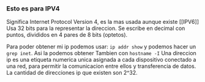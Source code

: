### Esto es para IPV4
Significa Internet Protocol Version 4, es la mas usada aunque existe [[IPV6]]
Usa 32 bits para la representar la direccion.
Se escribe en decimal con puntos, divididos en 4 pares de 8 bits (optetos).

Para poder obtener mi ip podemos usar: `ip addr show` y podemos hacer un `grep inet`. Asi la podemos obtener
Tambien con `hostname -I`
Una direccion ip es una etiqueta numerica unica asignada a cada dispositivo conectado a una red, para permitir la comunicacion entre ellos y transferencia de datos.
La cantidad de direcciones ip que existen son 2^32.

